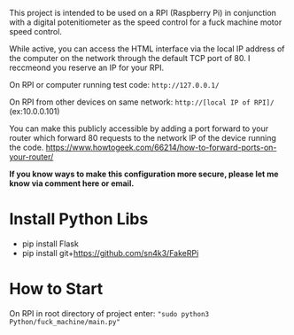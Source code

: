 This project is intended to be used on a RPI (Raspberry Pi) in conjunction with a digital potenitiometer as the speed control for a fuck machine motor speed control.

While active, you can access the HTML interface via the local IP address of the computer on the network through the default TCP port of 80. I reccmeond you reserve an IP for your RPI.

On RPI or computer running test code:
`http://127.0.0.1/`

On RPI from other devices on same network:
`http://[local IP of RPI]/`
(ex:10.0.0.101)

You can make this publicly accessible by adding a port forward to your router which forward 80 requests to the network IP of the device running the code.
https://www.howtogeek.com/66214/how-to-forward-ports-on-your-router/

**If you know ways to make this configuration more secure, please let me know via comment here or email.**

# Install Python Libs
* pip install Flask
* pip install git+https://github.com/sn4k3/FakeRPi

# How to Start
On RPI in root directory of project enter:
`"sudo python3 Python/fuck_machine/main.py"`
